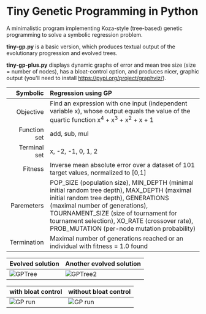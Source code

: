 # Tiny Genetic Programming in Python

A minimalistic program implementing Koza-style (tree-based) genetic programming to solve a symbolic regression problem. 

**tiny-gp.py** is a basic version, which produces textual output of the evolutionary progression and evolved trees.

**tiny-gp-plus.py** displays dynamic graphs of error and mean tree size (size = number of nodes), has a bloat-control option, and produces nicer, graphic output (you'll need to install https://pypi.org/project/graphviz/).

| Symbolic | Regression using GP  |
|-------------:|:-------------| 
| Objective | Find an expression with one input (independent variable x), whose output equals the value of the quartic function  x<sup>4</sup> + x<sup>3</sup> + x<sup>2</sup> + x + 1 |
| Function set | add, sub, mul |   
| Terminal set | x, -2, -1, 0, 1, 2  |   
| Fitness | Inverse mean absolute error over a dataset of 101 target values, normalized to [0,1]
| Paremeters | POP_SIZE (population size), MIN_DEPTH (minimal initial random tree depth), MAX_DEPTH (maximal initial random tree depth), GENERATIONS (maximal number of generations), TOURNAMENT_SIZE (size of tournament for tournament selection), XO_RATE (crossover rate), PROB_MUTATION (per-node mutation probability) |
| Termination | Maximal number of generations reached or an individual with fitness = 1.0 found |

| Evolved solution | Another evolved solution |
|-------------|-------------| 
| ![GPTree](https://github.com/moshesipper/tiny-gp/blob/master/Figures/GPTree.png) | ![GPTree2](https://github.com/moshesipper/tiny-gp/blob/master/Figures/GPTree2.png) |

| with bloat control  | without bloat control |
|-------------|-------------| 
|![GP run](https://github.com/moshesipper/tiny-gp/blob/master/Figures/with_bloat_control.png) | ![GP run](https://github.com/moshesipper/tiny-gp/blob/master/Figures/without_bloat_control.png) |
